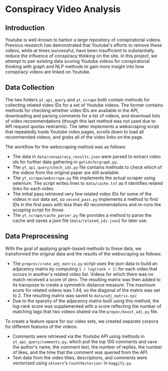 # Conspiracy Video Analysis

## Introduction

Youtube is well-known to harbor a large repository of conspiratorial videos. Previous research has demonstrated that Youtube's efforts to remove these videos, while at times successful, have been insufficient to substantially reduce the influence of conspiracy thinking on the site. In this project, we attempt to pair existing data scoring Youtube videos for conspiratorial thinking with graph and NLP methods to gain more insight into how conspiracy videos are linked on Youtube.

## Data Collection

The two folders `yt_api_query` and `yt_scrape` both contain methods for collecting related video IDs for a set of Youtube videos. The former contains methods for checking whether video IDs are available in the API, downloading and parsing comments for a list of videos, and download lists of video recommendations (though this last method was not used due to API request quotas restraints). The latter implements a webscraping script that repeatedly loads Youtube video pages, scrolls down to load all recommended videos, and grabs all of the video links on the page. 

The workflow for the webscraping method was as follows:
* The data in `data/conspiracy_results.json` were parsed to extract video ids for further data gathering in `getidsforgraph.py`.
* The `yt_api_query/check_ids.py` file contains methods to check which of the videos from the original paper are still available.
* The `yt_scrape/webscrape.py` file implements the actual scraper using selenium. The script writes lines to `data/cache.txt` as it identifies related links for each video.
* The initial pass retrieved very few related video IDs for some of the videos in our data set, so `second_pass.py` implements a method to find IDs in the first pass with less than 40 recommendations and re-runs the scraping script for those.
* The `yt_scrape/cache_parser.py` file provides a method to parse the cache and saves a json file (`data/related_ids.json`) for later use.

## Data Preprocessing

With the goal of applying graph-based methods to these data, we transformed the original data and the results of the webscraping as follows:
* The `preproc/crate_adj_matrix.py` script uses the json data to build an adjacency matrix by computing `1 / log(rank + 1)` for each video that occurs in another's related video list. Videos for which there was no match received a score of zero. The resulting matrix was then added to its transpose to create a symmetric distance measure. The maximum score for related videos was 1.44, so the diagonal of the matrix was set to 2. The resulting matrix was saved to `data/adj_matrix.npz`
* Due to the sparsity of the adjacency matrix built using this method, the log-rank score was supplemented with a score reflecting the number of matching tags that two videos shared via the `prepoc/boost_adj.py` file.

To create a feature space for our video sets, we created separate corpora for different features of the videos:
* Comments were retrieved via the Youtube API using methods in `yt_api_query/comments.py`, which pull the top 100 comments and save the author's name, the comment text, the number of replies, the number of likes, and the time that the comment was queried from the API.
* Text data from the video titles, descriptions, and comments were vectorized using `sklearn`'s `CountVectorizer` in `baggify.py`.
